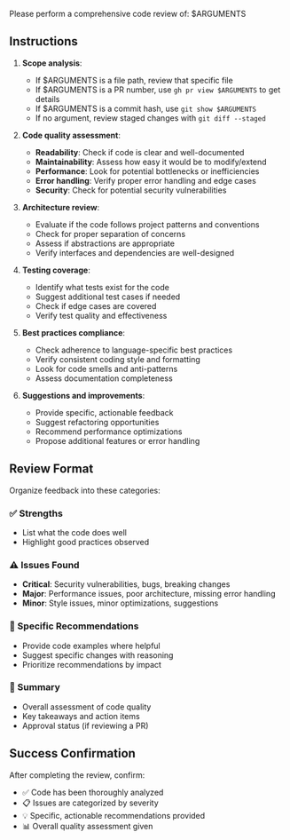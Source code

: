 Please perform a comprehensive code review of: $ARGUMENTS

## Instructions

1. **Scope analysis**:
   - If $ARGUMENTS is a file path, review that specific file
   - If $ARGUMENTS is a PR number, use `gh pr view $ARGUMENTS` to get details
   - If $ARGUMENTS is a commit hash, use `git show $ARGUMENTS`
   - If no argument, review staged changes with `git diff --staged`

2. **Code quality assessment**:
   - **Readability**: Check if code is clear and well-documented
   - **Maintainability**: Assess how easy it would be to modify/extend
   - **Performance**: Look for potential bottlenecks or inefficiencies
   - **Error handling**: Verify proper error handling and edge cases
   - **Security**: Check for potential security vulnerabilities

3. **Architecture review**:
   - Evaluate if the code follows project patterns and conventions
   - Check for proper separation of concerns
   - Assess if abstractions are appropriate
   - Verify interfaces and dependencies are well-designed

4. **Testing coverage**:
   - Identify what tests exist for the code
   - Suggest additional test cases if needed
   - Check if edge cases are covered
   - Verify test quality and effectiveness

5. **Best practices compliance**:
   - Check adherence to language-specific best practices
   - Verify consistent coding style and formatting
   - Look for code smells and anti-patterns
   - Assess documentation completeness

6. **Suggestions and improvements**:
   - Provide specific, actionable feedback
   - Suggest refactoring opportunities
   - Recommend performance optimizations
   - Propose additional features or error handling

## Review Format

Organize feedback into these categories:

### ✅ Strengths
- List what the code does well
- Highlight good practices observed

### ⚠️ Issues Found
- **Critical**: Security vulnerabilities, bugs, breaking changes
- **Major**: Performance issues, poor architecture, missing error handling
- **Minor**: Style issues, minor optimizations, suggestions

### 🔧 Specific Recommendations
- Provide code examples where helpful
- Suggest specific changes with reasoning
- Prioritize recommendations by impact

### 📝 Summary
- Overall assessment of code quality
- Key takeaways and action items
- Approval status (if reviewing a PR)

## Success Confirmation

After completing the review, confirm:
- ✅ Code has been thoroughly analyzed
- 📋 Issues are categorized by severity
- 💡 Specific, actionable recommendations provided
- 📊 Overall quality assessment given